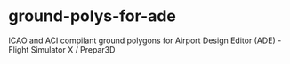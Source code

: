 # ground-polys-for-ade
ICAO and ACI compilant ground polygons for Airport Design Editor (ADE) - Flight Simulator X / Prepar3D
